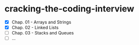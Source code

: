 # cracking-the-coding-interview

- [X] Chap. 01 - Arrays and Strings
- [X] Chap. 02 - Linked Lists
- [ ] Chap. 03 - Stacks and Queues
- [ ] ...
